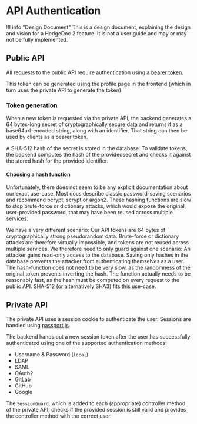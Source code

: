 # API Authentication

!!! info "Design Document"
    This is a design document, explaining the design and vision for a HedgeDoc 2
    feature. It is not a user guide and may or may not be fully implemented.

## Public API

All requests to the public API require authentication using a [bearer token][bearer-token].

This token can be generated using the profile page in the frontend
(which in turn uses the private API to generate the token).

### Token generation

When a new token is requested via the private API, the backend generates a 64 bytes-long secret of
cryptographically secure data and returns it as a base64url-encoded string,
along with an identifier. That string can then be used by clients as a bearer token.

A SHA-512 hash of the secret is stored in the database. To validate tokens, the backend computes
the hash of the providedsecret and checks it against the stored hash for the provided identifier.

#### Choosing a hash function

Unfortunately, there does not seem to be any explicit documentation about our exact use-case.
Most docs describe classic password-saving scenarios and recommend bcrypt, scrypt or argon2.
These hashing functions are slow to stop brute-force or dictionary attacks, which would expose
the original, user-provided password, that may have been reused across multiple services.

We have a very different scenario:
Our API tokens are 64 bytes of cryptographically strong pseudorandom data.
Brute-force or dictionary attacks are therefore virtually impossible, and tokens are not
reused across multiple services.
We therefore need to only guard against one scenario:
An attacker gains read-only access to the database. Saving only hashes in the database prevents the
attacker from authenticating themselves as a user. The hash-function does not need to be very slow,
as the randomness of the original token prevents inverting the hash. The function actually needs to
be reasonably fast, as the hash must be computed on every request to the public API.
SHA-512 (or alternatively SHA3) fits this use-case.

## Private API

The private API uses a session cookie to authenticate the user.
Sessions are handled using [passport.js](https://www.passportjs.org/).

The backend hands out a new session token after the user has successfully authenticated
using one of the supported authentication methods:

- Username & Password (`local`)
- LDAP
- SAML
- OAuth2
- GitLab
- GitHub
- Google

The `SessionGuard`, which is added to each (appropriate) controller method of the private API,
checks if the provided session is still valid and provides the controller method
with the correct user.

[bearer-token]: https://datatracker.ietf.org/doc/html/rfc6750
